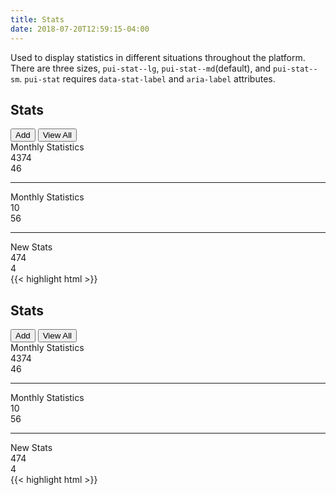 ```yaml
---
title: Stats
date: 2018-07-20T12:59:15-04:00
---
```

Used to display statistics in different situations throughout the platform. There are three sizes, `pui-stat--lg`, `pui-stat--md`(default), and `pui-stat--sm`. `pui-stat` requires `data-stat-label` and `aria-label` attributes.

<div class="pui-card">
  <div class="pui-card__header">
    <div class="pui-card__group">
      <i class="pi-calendar pui-card__title-icon--large"></i>
      <h2 class="pui-card__title">Stats</h2>
    </div>
    <div class="pui-card__group button-group">
      <button class="button">Add <i class="pi-plus" aria-hidden="hidden"></i></button>
      <button class="button">View All <i class="pi-arrow-right" aria-hidden="hidden"></i></button>
    </div>
  </div>
  <div class="pui-card__content">
    <div class="block-container blocks p-2 tablet-up-3">
        <div class="block flex flex--align-center">
            <div class="text-light">Monthly Statistics</div>
        </div>
        <div class="block">
            <div class="pui-stat pui-stat--lg text-salmon" data-stat-label="Total Stats" aria-label="Total Stats">
                <span class="pui-stat__number">4374</span>
            </div>
        </div>
        <div class="block">
            <div class="pui-stat pui-stat--lg text-navy" data-stat-label="New Stats" aria-label="New Stats">
                <span class="pui-stat__number">46</span>
            </div>
        </div>
    </div>
    <hr class="background-lighter" />
    <div class="block-container blocks-py-2 blocks-px-2 tablet-up-3">
        <div class="block flex flex--align-center">
            <div class="text-light">Monthly Statistics</div>
        </div>
        <div class="block">
            <div class="pui-stat pui-stat--md text-salmon" data-stat-label="New Stats" aria-label="New Stats">
                <span class="pui-stat__number">10</span>
            </div>
        </div>
        <div class="block">
            <div class="pui-stat pui-stat--md text-salmon" data-stat-label="New Stats" aria-label="New Stats">
                <span class="pui-stat__number">56</span>
            </div>
        </div>
    </div>
    <hr class="background-lighter" />
    <div class="block-container blocks-py-2 blocks-px-2 tablet-up-3">
        <div class="block flex flex--align-center">
            <div class="text-light">New Stats</div>
        </div>
        <div class="block">
            <div class="pui-stat pui-stat--sm text-salmon" data-stat-label="Submitted Stats" aria-label="Submitted Stats">
                <span class="pui-stat__number">474</span>
            </div>
        </div>
        <div class="block">
            <div class="pui-stat pui-stat--sm text-salmon" data-stat-label="New Stats" aria-label="New Stats">
                <span class="pui-stat__number">4</span>
            </div>
        </div>
    </div>
  </div>
</div>

<div class="mt-3 mb-4">
{{< highlight html >}}
<div class="pui-card">
  <div class="pui-card__header">
    <div class="pui-card__group">
      <i class="pi-calendar pui-card__title-icon--large"></i>
      <h2 class="pui-card__title">Stats</h2>
    </div>
    <div class="pui-card__group button-group">
      <button class="button">Add <i class="pi-plus"></i></button>
      <button class="button">View All <i class="pi-arrow-right"></i></button>
    </div>
  </div>
  <div class="pui-card__content">
    <div class="block-container blocks p-2 tablet-up-3">
        <div class="block flex flex--align-center">
            <div class="text-light">Monthly Statistics</div>
        </div>
        <div class="block">
            <div class="pui-stat pui-stat--lg text-salmon" data-stat-label="Total Stats">
                <span class="pui-stat__number">4374</span>
            </div>
        </div>
        <div class="block">
            <div class="pui-stat pui-stat--lg text-navy" data-stat-label="New Stats">
                <span class="pui-stat__number">46</span>
            </div>
        </div>
    </div>
    <hr class="background-lighter" />
    <div class="block-container blocks-py-2 blocks-px-2 tablet-up-3">
        <div class="block flex flex--align-center">
            <div class="text-light">Monthly Statistics</div>
        </div>
        <div class="block">
            <div class="pui-stat pui-stat--md text-salmon" data-stat-label="New Stats">
                <span class="pui-stat__number">10</span>
            </div>
        </div>
        <div class="block">
            <div class="pui-stat pui-stat--md text-salmon" data-stat-label="New Stats">
                <span class="pui-stat__number">56</span>
            </div>
        </div>
    </div>
    <hr class="background-lighter" />
    <div class="block-container blocks-py-2 blocks-px-2 tablet-up-3">
        <div class="block flex flex--align-center">
            <div class="text-light">New Stats</div>
        </div>
        <div class="block">
            <div class="pui-stat pui-stat--sm text-salmon" data-stat-label="Submitted Stats">
                <span class="pui-stat__number">474</span>
            </div>
        </div>
        <div class="block">
            <div class="pui-stat pui-stat--sm text-salmon" data-stat-label="New Stats">
                <span class="pui-stat__number">4</span>
            </div>
        </div>
    </div>
  </div>
</div>
{{< highlight html >}}
</div>

